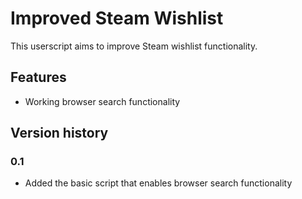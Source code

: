 # Improved Steam Wishlist

This userscript aims to improve Steam wishlist functionality.

## Features

- Working browser search functionality

## Version history

### 0.1

- Added the basic script that enables browser search functionality